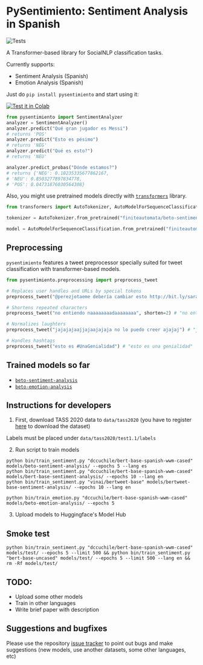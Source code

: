 # PySentimiento: Sentiment Analysis in Spanish


![Tests](https://github.com/finiteautomata/pysentimiento/workflows/run_tests/badge.svg)

A Transformer-based library for SocialNLP classification tasks.

Currently supports:

- Sentiment Analysis (Spanish)
- Emotion Analysis (Spanish)


Just do `pip install pysentimiento` and start using it:

[![Test it in Colab](https://colab.research.google.com/assets/colab-badge.svg)](https://colab.research.google.com/drive/1ItS0-ZPXGcEeVmRmHaneX3w8eq6Vhdde?usp=sharing)

```python
from pysentimiento import SentimentAnalyzer
analyzer = SentimentAnalyzer()
analyzer.predict("Qué gran jugador es Messi")
# returns 'POS'
analyzer.predict("Esto es pésimo")
# returns 'NEG'
analyzer.predict("Qué es esto?")
# returns 'NEU'

analyzer.predict_probas("Dónde estamos?")
# returns {'NEG': 0.10235335677862167,
# 'NEU': 0.8503277897834778,
# 'POS': 0.04731876030564308}
```

Also, you might use pretrained models directly with [`transformers`](https://github.com/huggingface/transformers) library.

```python
from transformers import AutoTokenizer, AutoModelForSequenceClassification

tokenizer = AutoTokenizer.from_pretrained("finiteautomata/beto-sentiment-analysis")

model = AutoModelForSequenceClassification.from_pretrained("finiteautomata/beto-sentiment-analysis")
```

## Preprocessing

`pysentimiento` features a tweet preprocessor specially suited for tweet classification with transformer-based models.

```python
from pysentimiento.preprocessing import preprocess_tweet

# Replaces user handles and URLs by special tokens
preprocess_tweet("@perezjotaeme debería cambiar esto http://bit.ly/sarasa") # "[USER] debería cambiar esto [URL]"

# Shortens repeated characters
preprocess_tweet("no entiendo naaaaaaaadaaaaaaaa", shorten=2) # "no entiendo naadaa"

# Normalizes laughters
preprocess_tweet("jajajajaajjajaajajaja no lo puedo creer ajajaj") # "jaja no lo puedo creer jaja"

# Handles hashtags
preprocess_tweet("esto es #UnaGenialidad") # "esto es una genialidad"

```

## Trained models so far

- [`beto-sentiment-analysis`](https://huggingface.co/finiteautomata/beto-sentiment-analysis)
- [`beto-emotion-analysis`](https://huggingface.co/finiteautomata/beto-emotion-analysis)

## Instructions for developers

1. First, download TASS 2020 data to `data/tass2020` (you have to register [here](http://tass.sepln.org/2020/?page_id=74) to download the dataset)

Labels must be placed under `data/tass2020/test1.1/labels`

2. Run script to train models

```
python bin/train_sentiment.py "dccuchile/bert-base-spanish-wwm-cased" models/beto-sentiment-analysis/ --epochs 5 --lang es
python bin/train_sentiment.py "dccuchile/bert-base-spanish-wwm-cased" models/bert-base-sentiment-analysis/ --epochs 10 --lang en
python bin/train_sentiment.py "vinai/bertweet-base" models/bertweet-base-sentiment-analysis/ --epochs 10 --lang en

python bin/train_emotion.py "dccuchile/bert-base-spanish-wwm-cased" models/beto-emotion-analysis/ --epochs 5

```

3. Upload models to Huggingface's Model Hub

## Smoke test

```
python bin/train_sentiment.py "dccuchile/bert-base-spanish-wwm-cased" models/test/ --epochs 5 --limit 500 && python bin/train_sentiment.py "bert-base-uncased" models/test/ --epochs 5 --limit 500 --lang en && rm -Rf models/test/
```

## TODO:

* Upload some other models
* Train in other languages
* Write brief paper with description

## Suggestions and bugfixes

Please use the repository [issue tracker](https://github.com/finiteautomata/pysentimiento/issues) to point out bugs and make suggestions (new models, use another datasets, some other languages, etc)
